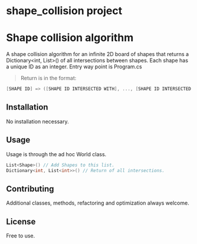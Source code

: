# shape_collision project

# Shape collision algorithm

A shape collision algorithm for an infinite 2D board of shapes that returns a Dictionary<int, List<int>>() of all intersections between shapes.
Each shape has a unique ID as an integer.
Entry way point is Program.cs
> Return is in the format:
```cs
[SHAPE ID] => ([SHAPE ID INTERSECTED WITH], ..., [SHAPE ID INTERSECTED WITH])
```

## Installation

No installation necessary.

## Usage

Usage is through the ad hoc World class.
```cs
List<Shape>() // Add Shapes to this list.
Dictionary<int, List<int>>() // Return of all intersections.
```

## Contributing

Additional classes, methods, refactoring and optimization always welcome.

## License

Free to use.
